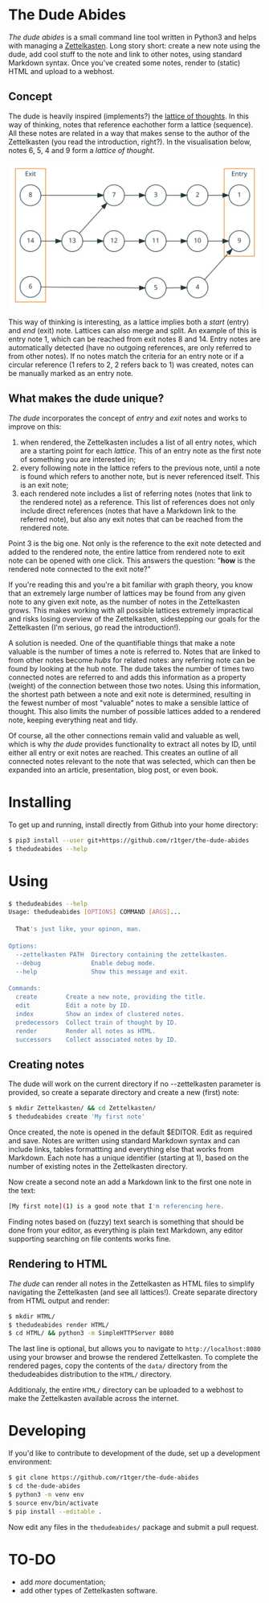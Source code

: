 # The Dude Abides

*The dude abides* is a small command line tool written in Python3 and helps
with managing a [Zettelkasten](https://zettelkasten.de/introduction/). Long
story short: create a new note using the dude, add cool stuff to the note and
link to other notes, using standard Markdown syntax. Once you've created some
notes, render to (static) HTML and upload to a webhost.

## Concept

The dude is heavily inspired (implements?) the [lattice of
thoughts](https://zettelkasten.de/posts/lattice-of-thoughts/). In this way of
thinking, notes that reference eachother form a lattice (sequence). All these
notes are related in a way that makes sense to the author of the Zettelkasten
(you read the introduction, right?). In the visualisation below, notes 6, 5, 4
and 9 form a *lattice of thought*.

![Lattice of thoughts](https://raw.githubusercontent.com/r1tger/the-dude-abides/master/doc/relations-20200919.svg)

This way of thinking is interesting, as a lattice implies both a *start*
(entry) and *end* (exit) note. Lattices can also merge and split. An example of
this is entry note 1, which can be reached from exit notes 8 and 14. Entry
notes are automatically detected (have no outgoing references, are only
referred to from other notes). If no notes match the criteria for an entry note
or if a circular reference (1 refers to 2, 2 refers back to 1) was created,
notes can be manually marked as an entry note.

## What makes the dude unique?

*The dude* incorporates the concept of *entry* and *exit* notes and works to
improve on this:

1. when rendered, the Zettelkasten includes a list of all entry notes, which
   are a starting point for each *lattice*. This of an entry note as the first
   note of something you are interested in;
2. every following note in the lattice refers to the previous note, until a
   note is found which refers to another note, but is never referenced itself.
   This is an exit note;
3. each rendered note includes a list of referring notes (notes that link to
   the rendered note) as a reference. This list of references does not only
   include direct references (notes that have a Markdown link to the referred
   note), but also any exit notes that can be reached from the rendered note.

Point 3 is the big one. Not only is the reference to the exit note detected and
added to the rendered note, the entire lattice from rendered note to exit note
can be opened with one click. This answers the question: "**how** is the
rendered note connected to the exit note?"

If you're reading this and you're a bit familiar with graph theory, you know
that an extremely large number of lattices may be found from any given note to
any given exit note, as the number of notes in the Zettelkasten grows. This
makes working with all possible lattices extremely impractical and risks losing
overview of the Zettelkasten, sidestepping our goals for the Zettelkasten (I'm
serious, go read the introduction!).

A solution is needed. One of the quantifiable things that make a note valuable
is the number of times a note is referred to. Notes that are linked to from
other notes become *hubs* for related notes: any referring note can be found by
looking at the hub note. The dude takes the number of times two connected notes
are referred to and adds this information as a property (weight) of the
connection between those two notes. Using this information, the shortest path
between a note and exit note is determined, resulting in the fewest number of
most "valuable" notes to make a sensible lattice of thought. This also limits
the number of possible lattices added to a rendered note, keeping everything
neat and tidy.

Of course, all the other connections remain valid and valuable as well, which
is why *the dude* provides functionality to extract all notes by ID, until
either all entry or exit notes are reached. This creates an outline of all
connected notes relevant to the note that was selected, which can then be
expanded into an article, presentation, blog post, or even book.

# Installing

To get up and running, install directly from Github into your home directory:

```bash
$ pip3 install --user git+https://github.com/r1tger/the-dude-abides
$ thedudeabides --help
```

# Using

```bash
$ thedudeabides --help
Usage: thedudeabides [OPTIONS] COMMAND [ARGS]...

  That's just like, your opinon, man.

Options:
  --zettelkasten PATH  Directory containing the zettelkasten.
  --debug              Enable debug mode.
  --help               Show this message and exit.

Commands:
  create        Create a new note, providing the title.
  edit          Edit a note by ID.
  index         Show an index of clustered notes.
  predecessors  Collect train of thought by ID.
  render        Render all notes as HTML.
  successors    Collect associated notes by ID.
```

## Creating notes

The dude will work on the current directory if no --zettelkasten parameter is
provided, so create a separate directory and create a new (first) note:

```bash
$ mkdir Zettelkasten/ && cd Zettelkasten/
$ thedudeabides create 'My first note'
```

Once created, the note is opened in the default $EDITOR. Edit as required and
save. Notes are written using standard Markdown syntax and can include links,
tables formattting and everything else that works from Markdown. Each note has
a unique identifier (starting at 1), based on the number of existing notes in
the Zettelkasten directory.

Now create a second note an add a Markdown link to the first one note in the
text:

```bash
[My first note](1) is a good note that I'm referencing here.
```

Finding notes based on (fuzzy) text search is something that should be done
from your editor, as everything is plain text Markdown, any editor supporting
searching on file contents works fine.

## Rendering to HTML

*The dude* can render all notes in the Zettelkasten as HTML files to simplify
navigating the Zettelkasten (and see all lattices!). Create separate directory
from HTML output and render:

```bash
$ mkdir HTML/
$ thedudeabides render HTML/
$ cd HTML/ && python3 -m SimpleHTTPServer 8080
```

The last line is optional, but allows you to navigate to
`http://localhost:8080` using your browser and browse the rendered
Zettelkasten. To complete the rendered pages, copy the contents of the `data/`
directory from the thedudeabides distribution to the `HTML/` directory.

Additionaly, the entire `HTML/` directory can be uploaded to a webhost to make
the Zettelkasten available across the internet.

# Developing

If you'd like to contribute to development of the dude, set up a development
environment:

```bash
$ git clone https://github.com/r1tger/the-dude-abides
$ cd the-dude-abides
$ python3 -m venv env
$ source env/bin/activate
$ pip install --editable .
```

Now edit any files in the ```thedudeabides/``` package and submit a pull
request.

# TO-DO

* add *more* documentation;
* add other types of Zettelkasten software.

